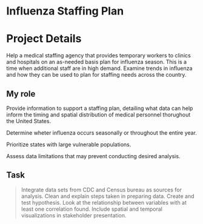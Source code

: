 # Influenza Staffing Plan


# Project Details

Help a medical staffing agency that provides temporary workers to clinics and hospitals on an as-needed basis plan for influenza season. This is a time when additional staff are in high demand. Examine trends in influenza and how they can be used to plan for staffing needs across the country. 

## My role
Provide information to support a staffing plan, detailing what data can help inform the timing and spatial distribution of medical personnel thorughout the United States.

Determine wheter influenza occurs seasonally or throughout the entire year. 

Prioritize states with large vulnerable populations. 

Assess data limitations that may prevent conducting desired analysis.

## Task
> Integrate data sets from CDC and Census bureau as sources for analysis. Clean and explain steps taken in preparing data. Create and test hypothesis. Look at the relationship between variables with at least one correlation found. Include spatial and temporal visualizations in stakeholder presentation. 

